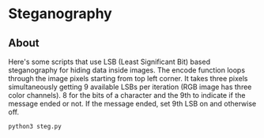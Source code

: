 # Steganography

## About

Here's some scripts that use LSB (Least Significant Bit) based steganography for hiding data inside images. The encode function loops through the image pixels starting from top left corner. It takes three pixels simultaneously getting 9 available LSBs per iteration (RGB image has three color channels). 8 for the bits of a character and the 9th to indicate if the message ended or not. If the message ended, set 9th LSB on and otherwise off.

```bash
python3 steg.py
```

